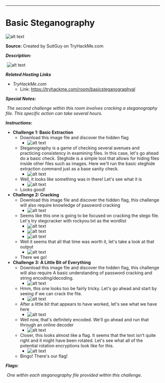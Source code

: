 ****

# Basic Steganography

![alt text](https://i.imgur.com/BUEK7W9.jpg)

**Source:** Created by SuitGuy on TryHackMe.com

***Description:***

​	![alt text]()

***Related Hosting Links***

- *TryHackMe.com*
  - Link: https://tryhackme.com/room/basicsteganographyal

***Special Notes:***

​	*The second challenge within this room involves cracking a steganography file. This specific action can take several hours.*



***Instructions:*** 

- **Challenge 1: Basic Extraction**
  - Download this image file and discover the hidden flag
    - ![alt text]()
  - Steganography is a game of checking several avenues and practicing consistency in examining files. In this case, let's go ahead do a basic check. Steghide is a simple tool that allows for hiding files inside other files such as images. Here we'll run the basic steghide extraction command just as a base sanity check.
    - ![alt text]()
  - Well, it looks like something was in there! Let's see what it is
    - ![alt text]()
  - Looks good!
- **Challenge 2: Cracking**
  - Download this image file and discover the hidden flag, this challenge will also require knowledge of password cracking
    - ![alt text]()
  - Seems like this one is going to be focused on cracking the stego file. Let's try stegcracker with rockyou.txt as the wordlist
    - ![alt text]()
    - ![alt text]()
    - ![alt text]()
  - Well it seems that all that time was worth it, let's take a look at that output
    - ![alt text]()
  - There we go!
- **Challenge 3: A Little Bit of Everything**
  - Download this image file and discover the hidden flag, this challenge will also require A basic understanding of password cracking and string encoding/decoding.
    - ![alt text]()
  - Hmm, this one looks too be fairly tricky. Let's go ahead and start by seeing if we can crack the file.
    - ![alt text]()
  - After a little bit that appears to have worked, let's see what we have here
    - ![alt text]()
  - Well now, that's definitely encoded. We'll go ahead and run that through an online decoder
    - ![alt text]()
  - Closer, this looks almost like a flag. It seems that the text isn't quite right and it might have been rotated. Let's see what all of the potential rotation encryptions look like for this.
    - ![alt text]()
  - Bingo! There's our flag!









***Flags:***

​	*One within each steganography file provided within this challenge.*
